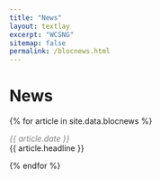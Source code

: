 ```yaml
---
title: "News"
layout: textlay
excerpt: "WCSNG"
sitemap: false
permalink: /blocnews.html
---
```


# News

{% for article in site.data.blocnews %}
<p><i><font color="gray">{{ article.date }}</font></i><br>
{{ article.headline }}</p>
{% endfor %}